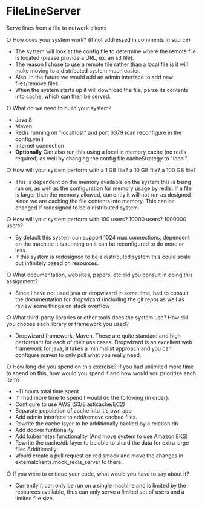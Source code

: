 # FileLineServer
Serve lines from a file to network clients

○ How does your system work? (if not addressed in comments in source)
- The system will look at the config file to determine where the remote file is located (please provide a URL, ex: an s3 file).
- The reason I chose to use a remote file rather than a local file is it will make moving to a distributed system much easier.
- Also, in the future we would add an admin interface to add new files/remove files.
- When the system starts up it will download the file, parse its contents into cache, which can then be served.

○ What do we need to build your system?
- Java 8
- Maven
- Redis running on "localhost" and port 6379 (can reconfigure in the config.yml)
- Internet connection
- **Optionally** Can also run this using a local in memory cache (no redis required) as well by changing the config file cacheStrategy to "local".

○ How will your system perform with a 1 GB file? a 10 GB file? a 100 GB file?
- This is dependent on the memory available on the system this is being run on, as well as the configuration for memory usage by redis. If a file is larger than the memory allowed, currently it will not run as designed since we are caching the file contents into memory. This can be changed if redesigned to be a distributed system.

○ How will your system perform with 100 users? 10000 users? 1000000 users?
- By default this system can support 1024 max connections, dependent on the machine it is running on it can be reconfigured to do more or less.
- If this system is redesigned to be a distributed system this could scale out infinitely based on resources.

○ What documentation, websites, papers, etc did you consult in doing this
assignment?
- Since I have not used java or dropwizard in some time, had to consult the documentation for dropwizard (including the git repo) as well as review some things on stack overflow

○ What third-party libraries or other tools does the system use? How did you
choose each library or framework you used?
- Dropwizard framework, Maven. These are quite standard and high performant for each of their use cases. Dropwizard is an excellent web framework for java, it takes a minimalist approach and you can configure maven to only pull what you really need.

○ How long did you spend on this exercise? If you had unlimited more time to
spend on this, how would you spend it and how would you prioritize each item?
- ~11 hours total time spent
- If I had more time to spend I would do the following (in order):
- Configure to use AWS (S3/Elasticache/EC2)
- Separate population of cache into it's own app
- Add admin interface to add/remove cached files.
- Rewrite the cache layer to be additionally backed by a relation db
- Add docker funtionality
- Add kubernetes functionality (And move system to use Amazon EKS)
- Rewrite the cache/db layer to be able to shard the data for extra large files
Additionally:
- Would create a pull request on redismock and move the changes in externalclients.mock_redis_server to there.

○ If you were to critique your code, what would you have to say about it?
- Currently it can only be run on a single machine and is limited by the resources available, thus can only serve a limited set of users and a limited file size.
